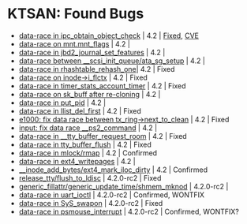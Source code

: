 KTSAN: Found Bugs
=================

* [data-race in ipc_obtain_object_check](https://groups.google.com/forum/#!topic/ktsan/xJQC-7sJqbk) | 4.2 | [Fixed](https://git.kernel.org/cgit/linux/kernel/git/torvalds/linux.git/commit/?id=b9a532277938798b53178d5a66af6e2915cb27cf), [CVE](https://security-tracker.debian.org/tracker/CVE-2015-7613)
* [data-race on mnt.mnt_flags](https://groups.google.com/forum/#!topic/ktsan/qrOegr4iT1I) | 4.2 |
* [data-race in jbd2_journal_set_features](https://groups.google.com/forum/#!topic/ktsan/Z3kKosmh9rQ) | 4.2 |
* [data-race between __scsi_init_queue/ata_sg_setup](https://groups.google.com/forum/#!topic/ktsan/B-DpQCmwcCA) | 4.2 |
* [data-race in rhashtable_rehash_one](https://groups.google.com/forum/#!topic/ktsan/8RfL0z-qXm4)| 4.2 | Fixed
* [data-race on inode->i_flctx](https://groups.google.com/forum/#!topic/ktsan/6sIFuuwhkIk) | 4.2 | Fixed
* [data-race in timer_stats_account_timer](https://groups.google.com/forum/#!topic/ktsan/vzvHLp3rU0A) | 4.2 | Fixed
* [data-race on sk_buff after re-cloning](https://groups.google.com/forum/#!topic/ktsan/YoU0yX2wQJU) | 4.2 |
* [data-race in put_pid](https://groups.google.com/forum/#!topic/ktsan/tXIh3nO8aP0) | 4.2 |
* [data-race in llist_del_first](https://groups.google.com/d/msg/ktsan/_-4Vce9D1Wg/3aiMeSaFAAAJ) | 4.2 | Fixed
* [e1000: fix data race between tx_ring->next_to_clean](https://groups.google.com/forum/#!topic/ktsan/x2cxkPKoqZo) | 4.2 | Fixed
* [input: fix data race __ps2_command](https://lkml.org/lkml/2015/9/7/283) | 4.2 |
* [data-race in __tty_buffer_request_room](http://www.spinics.net/lists/kernel/msg2070018.html) | 4.2 | Fixed
* [data-race in tty_buffer_flush](http://www.spinics.net/lists/kernel/msg2070036.html) | 4.2 | Fixed
* [data-race in mlock/rmap](http://www.spinics.net/lists/kernel/msg2070002.html) | 4.2 | Confirmed
* [data-race in ext4_writepages](http://www.spinics.net/lists/kernel/msg2068255.html) | 4.2 |
* [__inode_add_bytes/ext4_mark_iloc_dirty](https://lkml.org/lkml/2015/8/31/405) | 4.2 | Confirmed
* [release_tty/flush_to_ldisc](https://lkml.org/lkml/2015/8/28/386) | 4.2.0-rc2 | Fixed
* [generic_fillattr/generic_update_time/shmem_mknod](https://lkml.org/lkml/2015/8/28/400) | 4.2.0-rc2 |
* [data-race in uart_ioctl](https://lkml.org/lkml/2015/8/25/358) | 4.2.0-rc2 | Confirmed, WONTFIX
* [data-race in SyS_swapon](http://www.spinics.net/lists/linux-mm/msg92677.html) | 4.2.0-rc2 | Fixed
* [data-race in psmouse_interrupt](https://lkml.org/lkml/2015/7/22/293) | 4.2.0-rc2 | Confirmed, WONTFIX?
